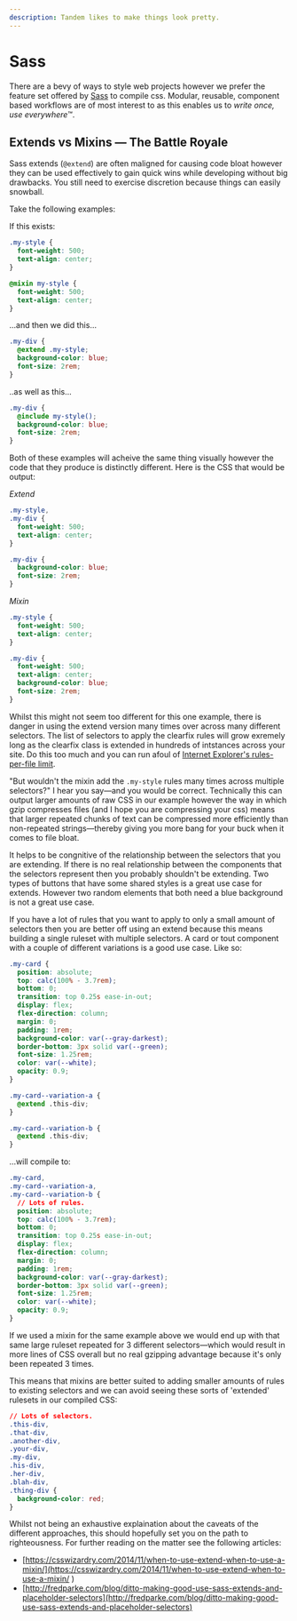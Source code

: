 ```yaml
---
description: Tandem likes to make things look pretty.
---
```

Sass
=============
There are a bevy of ways to style web projects however we prefer the feature set offered by [Sass](http://sass-lang.com) to compile css. Modular, reusable, component based workflows are of most interest to as this enables us to _write once, use everywhere_™.

Extends vs Mixins — The Battle Royale
-------
Sass extends (`@extend`) are often maligned for causing code bloat however they can be used effectively to gain quick wins while developing without big drawbacks. You still need to exercise discretion because things can easily snowball. 

Take the following examples:

If this exists:
```scss
.my-style {
  font-weight: 500;
  text-align: center;
}

@mixin my-style {
  font-weight: 500;
  text-align: center;
}
```

...and then we did this...

```scss
.my-div {
  @extend .my-style;
  background-color: blue;
  font-size: 2rem;
}
```
..as well as this...
```scss
.my-div {
  @include my-style();
  background-color: blue;
  font-size: 2rem;
}
```

Both of these examples will acheive the same thing visually however the code that they produce is distinctly different. Here is the CSS that would be output:

*Extend*
```css
.my-style,
.my-div {
  font-weight: 500;
  text-align: center;
}

.my-div {
  background-color: blue;
  font-size: 2rem;
}
```

*Mixin*
```css
.my-style {
  font-weight: 500;
  text-align: center;
}

.my-div {
  font-weight: 500;
  text-align: center;
  background-color: blue;
  font-size: 2rem;
}
```

Whilst this might not seem too different for this one example, there is danger in using the extend version many times over across many different selectors. The list of selectors to apply the clearfix rules will grow exremely long as the clearfix class is extended in hundreds of intstances across your site. Do this too much and you can run afoul of [Internet Explorer's rules-per-file limit](https://blogs.msdn.microsoft.com/ieinternals/2011/05/14/stylesheet-limits-in-internet-explorer/).

"But wouldn't the mixin add the `.my-style` rules many times across multiple selectors?" I hear you say—and you would be correct. Technically this can output larger amounts of raw CSS in our example however the way in which gzip compresses files (and I hope you are compressing your css) means that larger repeated chunks of text can be compressed more efficiently than non-repeated strings—thereby giving you more bang for your buck when it comes to file bloat. 

It helps to be congnitive of the relationship between the selectors that you are extending. If there is no real relationship between the components that the selectors represent then you probably shouldn't be extending. Two types of buttons that have some shared styles is a great use case for extends. However two random elements that both need a blue background is not a great use case.

If you have a lot of rules that you want to apply to only a small amount of selectors then you are better off using an extend because this means building a single ruleset with multiple selectors. A card or tout component with a couple of different variations is a good use case. Like so:

```css
.my-card {
  position: absolute;
  top: calc(100% - 3.7rem);
  bottom: 0;
  transition: top 0.25s ease-in-out;
  display: flex;
  flex-direction: column;
  margin: 0;
  padding: 1rem;
  background-color: var(--gray-darkest);
  border-bottom: 3px solid var(--green);
  font-size: 1.25rem;
  color: var(--white);
  opacity: 0.9;
}

.my-card--variation-a {
  @extend .this-div;
}

.my-card--variation-b {
  @extend .this-div;
}

```

...will compile to:

``` css
.my-card, 
.my-card--variation-a, 
.my-card--variation-b {
  // Lots of rules.
  position: absolute;
  top: calc(100% - 3.7rem);
  bottom: 0;
  transition: top 0.25s ease-in-out;
  display: flex;
  flex-direction: column;
  margin: 0;
  padding: 1rem;
  background-color: var(--gray-darkest);
  border-bottom: 3px solid var(--green);
  font-size: 1.25rem;
  color: var(--white);
  opacity: 0.9;
}
```

If we used a mixin for the same example above we would end up with that same large ruleset repeated for 3 different selectors—which would result in more lines of CSS overall but no real gzipping advantage because it's only been repeated 3 times.

This means that mixins are better suited to adding smaller amounts of rules to existing selectors and we can avoid seeing these sorts of 'extended' rulesets in our compiled CSS:

``` css
// Lots of selectors.
.this-div, 
.that-div, 
.another-div,
.your-div, 
.my-div, 
.his-div,
.her-div, 
.blah-div, 
.thing-div {
  background-color: red;
}
```

Whilst not being an exhaustive explaination about the caveats of the different approaches, this should hopefully set you on the path to righteousness. For further reading on the matter see the following articles: 

- [https://csswizardry.com/2014/11/when-to-use-extend-when-to-use-a-mixin/](https://csswizardry.com/2014/11/when-to-use-extend-when-to-use-a-mixin/
)
- [http://fredparke.com/blog/ditto-making-good-use-sass-extends-and-placeholder-selectors](http://fredparke.com/blog/ditto-making-good-use-sass-extends-and-placeholder-selectors)
